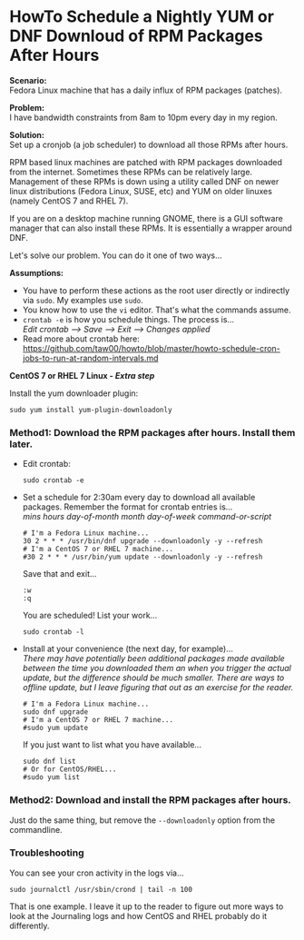 # HowTo Schedule a Nightly YUM or DNF Downloud of RPM Packages After Hours

**Scenario:**  
Fedora Linux machine that has a daily influx of RPM packages
(patches).

**Problem:**  
I have bandwidth constraints from 8am to 10pm every day in my
region.

**Solution:**  
Set up a cronjob (a job scheduler) to download all those RPMs
after hours.

RPM based linux machines are patched with RPM packages downloaded from the
internet. Sometimes these RPMs can be relatively large. Management of these
RPMs is down using a utility called DNF on newer linux distributions (Fedora
Linux, SUSE, etc) and YUM on older linuxes (namely CentOS 7 and RHEL 7).

If you are on a desktop machine running GNOME, there is a GUI software manager
that can also install these RPMs. It is essentially a wrapper around DNF.

Let's solve our problem. You can do it one of two ways...

**Assumptions:**

* You have to perform these actions as the root user directly or indirectly via
  `sudo`. My examples use `sudo`.
* You know how to use the `vi` editor. That's what the commands assume.
* `crontab -e` is how you schedule things. The process is...  
  _Edit crontab &xrarr; Save &xrarr; Exit &xrarr; Changes applied_
* Read more about crontab here: https://github.com/taw00/howto/blob/master/howto-schedule-cron-jobs-to-run-at-random-intervals.md

**CentOS 7 or RHEL 7 Linux - _Extra step_**

Install the yum downloader plugin:

```
sudo yum install yum-plugin-downloadonly
```


### Method1: Download the RPM packages after hours. Install them later.

* Edit crontab:

   ```
   sudo crontab -e
   ```

* Set a schedule for 2:30am every day to download all available packages.
  Remember the format for crontab entries is...  
  _mins hours day-of-month month day-of-week command-or-script_

   ```
   # I'm a Fedora Linux machine...
   30 2 * * * /usr/bin/dnf upgrade --downloadonly -y --refresh
   # I'm a CentOS 7 or RHEL 7 machine...
   #30 2 * * * /usr/bin/yum update --downloadonly -y --refresh
   ```

   Save that and exit...

   ```
   :w
   :q
   ```

   You are scheduled! List your work...

   ```
   sudo crontab -l
   ```

* Install at your convenience (the next day, for example)...  
  _There may have potentially been additional packages made available between
  the time you downloaded them an when you trigger the actual update, but the
  difference should be much smaller. There are ways to offline update, but I
  leave figuring that out as an exercise for the reader._

  ```
  # I'm a Fedora Linux machine...
  sudo dnf upgrade
  # I'm a CentOS 7 or RHEL 7 machine...
  #sudo yum update
  ```

  If you just want to list what you have available...

  ```
  sudo dnf list
  # Or for CentOS/RHEL...
  #sudo yum list
  ```

### Method2: Download and install the RPM packages after hours.

Just do the same thing, but remove the `--downloadonly` option from the
commandline.


### Troubleshooting

You can see your cron activity in the logs via...

```
sudo journalctl /usr/sbin/crond | tail -n 100
```

That is one example. I leave it up to the reader to figure out more ways to
look at the Journaling logs and how CentOS and RHEL probably do it differently.

